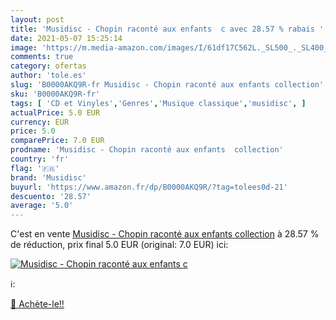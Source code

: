 ```yaml
---
layout: post
title: 'Musidisc - Chopin raconté aux enfants  c avec 28.57 % rabais '
date: 2021-05-07 15:25:14
image: 'https://m.media-amazon.com/images/I/61df17C562L._SL500_._SL400_.jpg'
comments: true
category: ofertas
author: 'tole.es'
slug: 'B0000AKQ9R-fr Musidisc - Chopin raconté aux enfants collection'
sku: 'B0000AKQ9R-fr'
tags: [ 'CD et Vinyles','Genres','Musique classique','musidisc', ]
actualPrice: 5.0 EUR
currency: EUR
price: 5.0
comparePrice: 7.0 EUR
prodname: 'Musidisc - Chopin raconté aux enfants  collection'
country: 'fr'
flag: '🇫🇷'
brand: 'Musidisc'
buyurl: 'https://www.amazon.fr/dp/B0000AKQ9R/?tag=tolees0d-21'
descuento: '28.57'
average: '5.0'
---
```


C'est en vente [Musidisc - Chopin raconté aux enfants  collection](https://www.amazon.fr/dp/B0000AKQ9R/?tag=tolees0d-21)  à  28.57 % de réduction, prix final  5.0 EUR (original: 7.0 EUR) ici:

[![Musidisc - Chopin raconté aux enfants  c](https://m.media-amazon.com/images/I/61df17C562L._SL500_._SL400_.jpg)](https://www.amazon.fr/dp/B0000AKQ9R/?tag=tolees0d-21)

ℹ️:


[🛒 Achète-le!!](https://www.amazon.fr/dp/B0000AKQ9R/?tag=tolees0d-21)
